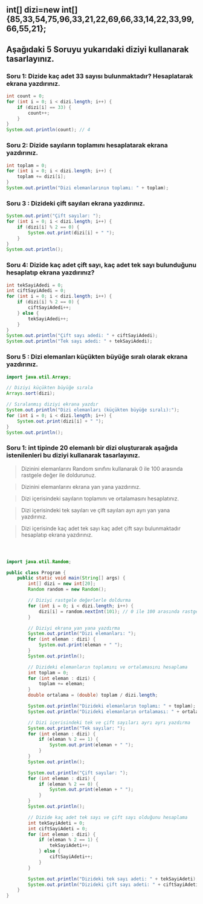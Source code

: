 ## int[] dizi=new int[]{85,33,54,75,96,33,21,22,69,66,33,14,22,33,99,66,55,21};

## Aşağıdaki 5 Soruyu yukarıdaki diziyi kullanarak tasarlayınız.


###  Soru 1: Dizide kaç adet 33 sayısı bulunmaktadır? Hesaplatarak ekrana yazdırınız.


```java
int count = 0;
for (int i = 0; i < dizi.length; i++) {
    if (dizi[i] == 33) {
        count++;
    }
}
System.out.println(count); // 4

```

###  Soru 2: Dizide sayıların toplamını hesaplatarak ekrana yazdırınız.


```java
int toplam = 0;
for (int i = 0; i < dizi.length; i++) {
    toplam += dizi[i];
}
System.out.println("Dizi elemanlarının toplamı: " + toplam);


```

###  Soru 3 : Dizideki çift sayıları ekrana yazdırınız.


```java
System.out.print("Çift sayılar: ");
for (int i = 0; i < dizi.length; i++) {
    if (dizi[i] % 2 == 0) {
        System.out.print(dizi[i] + " ");
    }
}
System.out.println();


```

###  Soru 4: Dizide kaç adet çift sayı, kaç adet tek sayı bulunduğunu hesaplatıp ekrana yazdırınız?



```java
int tekSayiAdedi = 0;
int ciftSayiAdedi = 0;
for (int i = 0; i < dizi.length; i++) {
    if (dizi[i] % 2 == 0) {
        ciftSayiAdedi++;
    } else {
        tekSayiAdedi++;
    }
}
System.out.println("Çift sayı adedi: " + ciftSayiAdedi);
System.out.println("Tek sayı adedi: " + tekSayiAdedi);


```

###  Soru 5 : Dizi elemanları küçükten büyüğe sıralı olarak ekrana yazdırınız.

```java
import java.util.Arrays;

// Diziyi küçükten büyüğe sırala
Arrays.sort(dizi);

// Sıralanmış diziyi ekrana yazdır
System.out.println("Dizi elemanları (küçükten büyüğe sıralı):");
for (int i = 0; i < dizi.length; i++) {
    System.out.print(dizi[i] + " ");
}
System.out.println();


```

###  Soru 1:  int tipinde 20 elemanlı bir dizi oluşturarak aşağıda istenilenleri bu diziyi kullanarak tasarlayınız.

>Dizinini elemanlarını Random sınıfını kullanarak 0 ile 100 arasında rastgele değer ile doldurunuz.

>Dizinini elemanlarını ekrana yan yana yazdırınız.

>Dizi içerisindeki sayıların toplamını ve ortalamasını hesaplatınız.

>Dizi içerisindeki tek sayıları ve çift sayıları ayrı ayrı yan yana yazdırınız.

>Dizi içerisinde kaç adet tek sayı kaç adet çift sayı bulunmaktadır hesaplatıp ekrana yazdırınız.



```java



import java.util.Random;

public class Program {
    public static void main(String[] args) {
        int[] dizi = new int[20];
        Random random = new Random();

        // Diziyi rastgele değerlerle doldurma
        for (int i = 0; i < dizi.length; i++) {
            dizi[i] = random.nextInt(101); // 0 ile 100 arasında rastgele değerler
        }

        // Diziyi ekrana yan yana yazdırma
        System.out.println("Dizi elemanları: ");
        for (int eleman : dizi) {
            System.out.print(eleman + " ");
        }
        System.out.println();

        // Dizideki elemanların toplamını ve ortalamasını hesaplama
        int toplam = 0;
        for (int eleman : dizi) {
            toplam += eleman;
        }
        double ortalama = (double) toplam / dizi.length;

        System.out.println("Dizideki elemanların toplamı: " + toplam);
        System.out.println("Dizideki elemanların ortalaması: " + ortalama);

        // Dizi içerisindeki tek ve çift sayıları ayrı ayrı yazdırma
        System.out.println("Tek sayılar: ");
        for (int eleman : dizi) {
            if (eleman % 2 == 1) {
                System.out.print(eleman + " ");
            }
        }
        System.out.println();

        System.out.println("Çift sayılar: ");
        for (int eleman : dizi) {
            if (eleman % 2 == 0) {
                System.out.print(eleman + " ");
            }
        }
        System.out.println();

        // Dizide kaç adet tek sayı ve çift sayı olduğunu hesaplama
        int tekSayiAdeti = 0;
        int ciftSayiAdeti = 0;
        for (int eleman : dizi) {
            if (eleman % 2 == 1) {
                tekSayiAdeti++;
            } else {
                ciftSayiAdeti++;
            }
        }

        System.out.println("Dizideki tek sayı adeti: " + tekSayiAdeti);
        System.out.println("Dizideki çift sayı adeti: " + ciftSayiAdeti);
    }
}
```


